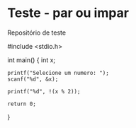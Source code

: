 # Teste - par ou impar 
Repositório de teste 

#include <stdio.h>

int main()
{
    int x;
    
    printf("Selecione um numero: ");
    scanf("%d", &x);
    
    printf("%d", !(x % 2));

    return 0;
}
